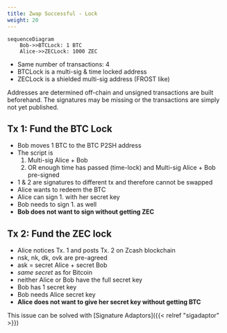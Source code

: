 ```yaml
---
title: Zwap Successful - Lock
weight: 20
---
```


```mermaid
sequenceDiagram
    Bob->>BTCLock: 1 BTC
    Alice->>ZECLock: 1000 ZEC
```

- Same number of transactions: 4
- BTCLock is a multi-sig & time locked address
- ZECLock is a shielded multi-sig address (FROST like)

Addresses are determined off-chain and unsigned transactions are built
beforehand. The signatures may be missing or the transactions are simply
not yet published.

## Tx 1: Fund the BTC Lock

- Bob moves 1 BTC to the BTC P2SH address
- The script is
    1. Multi-sig Alice + Bob
    2. OR enough time has passed (time-lock) and Multi-sig Alice + Bob
    pre-signed
- 1 & 2 are signatures to different tx and therefore cannot be swapped
- Alice wants to redeem the BTC
- Alice can sign 1. with her secret key
- Bob needs to sign 1. as well
- **Bob does not want to sign without getting ZEC**

## Tx 2: Fund the ZEC lock

- Alice notices Tx. 1 and posts Tx. 2 on Zcash blockchain
- nsk, nk, dk, ovk are pre-agreed
- ask = secret Alice + secret Bob
- *same secret* as for Bitcoin
- neither Alice or Bob have the full secret key
- Bob has 1 secret key
- Bob needs Alice secret key
- **Alice does not want to give her secret key without getting BTC**

This issue can be solved with [Signature Adaptors]({{< relref "sigadaptor" >}})

